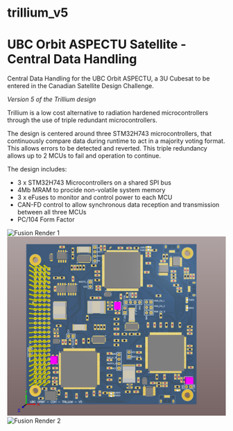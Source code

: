 # trillium_v5
# UBC Orbit ASPECTU Satellite - Central Data Handling

Central Data Handling for the UBC Orbit ASPECTU, a 3U Cubesat to be entered in the Canadian Satellite Design Challenge.

*Version 5 of the Trillium design*

Trillium is a low cost alternative to radiation hardened microcontrollers through the use of triple redundant microcontrollers. 

The design is centered around three STM32H743 microcontrollers, that continuously compare data during runtime to act in a majority voting format. This allows errors to be detected and reverted. This triple redundancy allows up to 2 MCUs to fail and operation to continue.

The design includes:
- 3 x STM32H743 Microcontrollers on a shared SPI bus
- 4Mb MRAM to procide non-volatile system memory
- 3 x eFuses to monitor and control power to each MCU
- CAN-FD control to allow synchronous data reception and transmission between all three MCUs
- PC/104 Form Factor

![Fusion Render 1](https://github.com/ketszim97/trillium_v5/blob/master/Renders/Fusion%20Render%201.png)
![Front View](https://github.com/ketszim97/trillium_v5/blob/master/Renders/Altium%20Front%20View.png)
![Fusion Render 2](https://github.com/ketszim97/trillium_v5/blob/master/Renders/Fusion%20Render%202.png)
